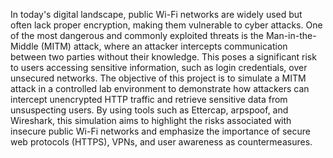 In today's digital landscape, public Wi-Fi networks are widely used but often lack proper
encryption, making them vulnerable to cyber attacks. One of the most dangerous and commonly
exploited threats is the Man-in-the-Middle (MITM) attack, where an attacker intercepts
communication between two parties without their knowledge. This poses a significant risk to
users accessing sensitive information, such as login credentials, over unsecured networks.
The objective of this project is to simulate a MITM attack in a controlled lab environment to
demonstrate how attackers can intercept unencrypted HTTP traffic and retrieve sensitive data
from unsuspecting users. By using tools such as Ettercap, arpspoof, and Wireshark, this
simulation aims to highlight the risks associated with insecure public Wi-Fi networks and
emphasize the importance of secure web protocols (HTTPS), VPNs, and user awareness as
countermeasures.
